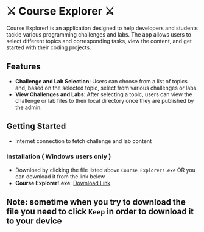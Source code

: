# ⚔️ Course Explorer ⚔️

Course Explorer! is an application designed to help developers and students tackle various programming challenges and labs. The app allows users to select different topics and corresponding tasks, view the content, and get started with their coding projects.

## Features

- **Challenge and Lab Selection**: Users can choose from a list of topics and, based on the selected topic, select from various challenges or labs.
- **View Challenges and Labs**: After selecting a topic, users can view the challenge or lab files to their local directory once they are published by the admin.

## Getting Started

- Internet connection to fetch challenge and lab content

### Installation ( Windows users only )

- Download by clicking the file listed above `Course Explorer!.exe` OR you can download it from the link below
- **Course Explorer!.exe**: [Download Link](https://github.com/omarXzain/course-explorer/raw/refs/heads/main/Course%20Explorer.exe)

## Note: sometime when you try to download the file you need to click `Keep` in order to download it to your device
